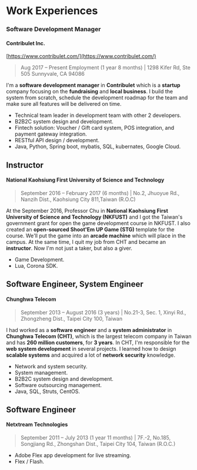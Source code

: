 # Work Experiences

### Software Development Manager

#### Contribulet Inc. 

[https://www.contribulet.com/](https://www.contribulet.com/)

> Aug 2017 – Present Employment \(1 year 8 months\) \| 1298 Kifer Rd, Ste 505 Sunnyvale, CA 94086

I'm a **software development manager** in **Contribulet** which is a **startup** company focusing on the **fundraising** and **local business**. I build the system from scratch, schedule the development roadmap for the team and make sure all features will be delivered on time.

* Technical team leader in development team with other 2 developers.
* B2B2C system design and development.
* Fintech solution: Voucher / Gift card system, POS integration, and payment gateway integration.
* RESTful API design / development.
* Java, Python, Spring boot, mybatis, SQL, kubernates, Google Cloud.

## Instructor

#### National Kaohsiung First University of Science and Technology 

> September 2016 – February 2017 \(6 months\) \| No.2, Jhuoyue Rd., Nanzih Dist., Kaohsiung City 811,Taiwan \(R.O.C\)

At the September 2016, Professor Chu in **National Kaohsiung First University of Science and Technology \(NKFUST\)** and I got the Taiwan's government grant for open the game development course in NKFUST. I also created an **open-sourced Shoot'Em UP Game \(STG\)** template for the course. We'll put the game into an **arcade machine** which will place in the campus. At the same time, I quit my job from CHT and became an **instructor**. Now I'm not just a taker, but also a giver.

* Game Development.
* Lua, Corona SDK.

## Software Engineer, System Engineer

#### Chunghwa Telecom 

> September 2013 – August 2016 \(3 years\) \| No.21-3, Sec. 1, Xinyi Rd., Zhongzheng Dist., Taipei City 100, Taiwan

I had worked as a **software engineer** and a **system administrator** in **Chunghwa Telecom \(CHT\)**, which is the largest telecom company in Taiwan and has **260 million customers**, for **3 years**. In CHT, I'm responsible for the **web system development** in several projects. I learned how to design **scalable systems** and acquired a lot of **network security** knowledge.

* Network and system security.
* System management.
* B2B2C system design and development.
* Software outsourcing management.
* Java, SQL, Struts, CentOS.

## Software Engineer

#### Netxtream Technologies 

> September 2011 – July 2013 \(1 year 11 months\) \| 7F.-2, No.185, Songjiang Rd., Zhongshan Dist., Taipei City 104, Taiwan \(R.O.C.\)

* Adobe Flex app development for live streaming.
* Flex / Flash.

